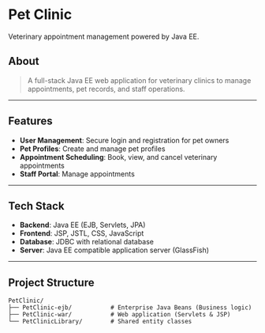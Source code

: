 # Pet Clinic

Veterinary appointment management powered by Java EE.

## About

> A full-stack Java EE web application for veterinary clinics to manage appointments, pet records, and staff operations.

---

## Features

- **User Management**: Secure login and registration for pet owners
- **Pet Profiles**: Create and manage pet profiles
- **Appointment Scheduling**: Book, view, and cancel veterinary appointments
- **Staff Portal**: Manage appointments

---

## Tech Stack

- **Backend**: Java EE (EJB, Servlets, JPA)
- **Frontend**: JSP, JSTL, CSS, JavaScript
- **Database**: JDBC with relational database
- **Server**: Java EE compatible application server (GlassFish)

---

## Project Structure

```
PetClinic/
├── PetClinic-ejb/           # Enterprise Java Beans (Business logic)
├── PetClinic-war/           # Web application (Servlets & JSP)
└── PetClinicLibrary/        # Shared entity classes
```

